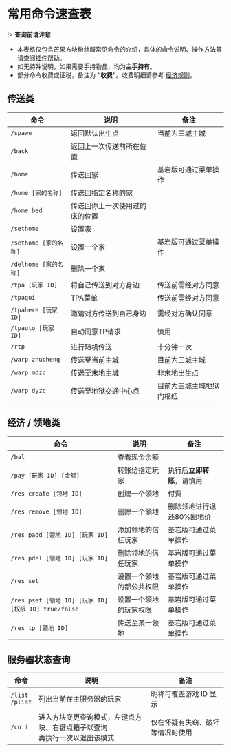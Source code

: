 # 常用命令速查表

!> **查询前请注意**

- 本表格仅包含芒果方块粉丝服常见命令的介绍，具体的命令说明、操作方法等请查阅[插件帮助](plugins)。
- 如无特殊说明，如果需要手持物品，均为**主手持有**。
- 部分命令收费或征税，备注为 **“收费”**。收费明细请参考 [经济规则](economic.md)。

## 传送类

| 命令| 说明| 备注 |
| - | - | - |
| `/spawn` | 返回默认出生点 | 当前为三城主城 |
| `/back` | 返回上一次传送前所在位置<br/> |
| `/home` | 传送回家 | 基岩版可通过菜单操作
| `/home [家的名称]` | 传送回指定名称的家 |
| `/home bed` | 传送回你上一次使用过的床的位置 |
| `/sethome`  | 设置家 |
| `/sethome [家的名称]` | 设置一个家 | 基岩版可通过菜单操作
| `/delhome [家的名称]`| 删除一个家 |
| `/tpa [玩家 ID]` | 将自己传送到对方身边 | 传送前需经对方同意 |
| `/tpagui` | TPA菜单 | 传送前需经对方同意 |
| `/tpahere [玩家 ID]` | 邀请对方传送到自己身边 | 需经对方确认同意 |
| `/tpauto [玩家 ID]` | 自动同意TP请求 | 慎用 |
| `/rtp`  | 进行随机传送 | 十分钟一次 |
| `/warp zhucheng`  | 传送至当前主城 | 目前为三城主城 |
| `/warp mdzc`  | 传送至末地主城 | 非末地出生点 |
| `/warp dyzc`  | 传送至地狱交通中心点 | 目前为三城主城地狱门枢纽 |

## 经济 / 领地类


| 命令 | 说明 | 备注 |
| - | - | - |
| `/bal` | 查看现金余额 | |
| `/pay [玩家 ID] [金额]` | 转账给指定玩家 | 执行后**立即转账**，请慎用<br/>
| `/res create [领地 ID]` | 创建一个领地 | 付费<br/>
| `/res remove [领地 ID]` | 删除一个领地 | 删除领地进行退还80%圈地价<br/>
| `/res padd [领地 ID] [玩家 ID]` | 添加领地的信任玩家 | 基岩版可通过菜单操作<br/>
| `/res pdel [领地 ID] [玩家 ID]` | 删除领地的信任玩家 | 基岩版可通过菜单操作<br/>
| `/res set ` | 设置一个领地的都公共权限 | 基岩版可通过菜单操作<br/>
| `/res pset [领地 ID] [玩家 ID] [权限 ID] true/false` | 设置一个领地的玩家权限 | 基岩版可通过菜单操作<br/>
| `/res tp [领地 ID]` | 传送至某一领地 | 基岩版可通过菜单操作<br/>


## 服务器状态查询

| 命令| 说明 | 备注 |
| - | - | - |
| `/list`<br>`/plist` | 列出当前在主服务器的玩家 | 昵称可覆盖游戏 ID 显示 |
| `/co i` | 进入方块变更查询模式，左键点方块、右键点箱子以查询<br>再执行一次以退出该模式 | 仅在怀疑有失窃、破坏等情况时使用 |
